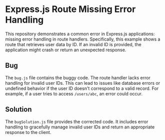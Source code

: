 # Express.js Route Missing Error Handling

This repository demonstrates a common error in Express.js applications: missing error handling in route handlers.  Specifically, this example shows a route that retrieves user data by ID.  If an invalid ID is provided, the application might crash or return an unexpected response.

## Bug

The `bug.js` file contains the buggy code.  The route handler lacks error handling for invalid user IDs.  This can lead to issues like database errors or undefined behavior if the user ID doesn't correspond to a valid record.  For example, if a user tries to access `/users/abc`, an error could occur.

## Solution

The `bugSolution.js` file provides the corrected code. It includes error handling to gracefully manage invalid user IDs and return an appropriate response to the client.